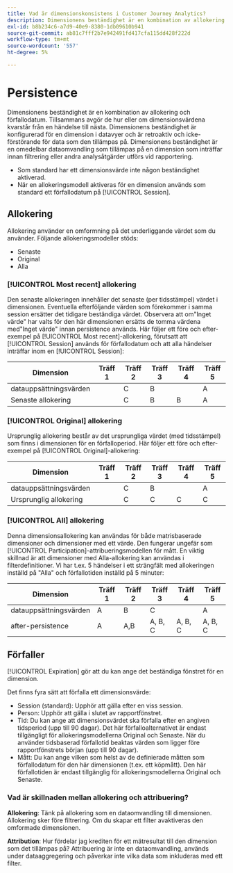 ```yaml
---
title: Vad är dimensionskonsistens i Customer Journey Analytics?
description: Dimensionens beständighet är en kombination av allokering och förfallodatum. Tillsammans avgör de hur eller om dimensionsvärdena kvarstår från en händelse till nästa.
exl-id: b8b234c6-a7d9-40e9-8380-1db09610b941
source-git-commit: ab81c7fff2b7e942491fd417cfa115dd428f222d
workflow-type: tm+mt
source-wordcount: '557'
ht-degree: 5%

---
```


# Persistence

Dimensionens beständighet är en kombination av allokering och förfallodatum. Tillsammans avgör de hur eller om dimensionsvärdena kvarstår från en händelse till nästa. Dimensionens beständighet är konfigurerad för en dimension i datavyer och är retroaktiv och icke-förstörande för data som den tillämpas på. Dimensionens beständighet är en omedelbar dataomvandling som tillämpas på en dimension som inträffar innan filtrering eller andra analysåtgärder utförs vid rapportering.

* Som standard har ett dimensionsvärde inte någon beständighet aktiverad.
* När en allokeringsmodell aktiveras för en dimension används som standard ett förfallodatum på [!UICONTROL Session].

## Allokering

Allokering använder en omformning på det underliggande värdet som du använder. Följande allokeringsmodeller stöds:

* Senaste
* Original
* Alla

### [!UICONTROL Most recent] allokering

Den senaste allokeringen innehåller det senaste (per tidsstämpel) värdet i dimensionen. Eventuella efterföljande värden som förekommer i samma session ersätter det tidigare beständiga värdet. Observera att om&quot;Inget värde&quot; har valts för den här dimensionen ersätts de tomma värdena med&quot;Inget värde&quot; innan persistence används. Här följer ett före och efter-exempel på [!UICONTROL Most recent]-allokering, förutsatt att [!UICONTROL Session] används för förfallodatum och att alla händelser inträffar inom en [!UICONTROL Session]:

| Dimension | Träff 1 | Träff 2 | Träff 3 | Träff 4 | Träff 5 |
| --- | --- | --- | --- | --- | --- |
| datauppsättningsvärden |  | C | B |  | A |
| Senaste allokering |  | C | B | B | A |

### [!UICONTROL Original] allokering

Ursprunglig allokering består av det ursprungliga värdet (med tidsstämpel) som finns i dimensionen för en förfalloperiod. Här följer ett före och efter-exempel på [!UICONTROL Original]-allokering:

| Dimension | Träff 1 | Träff 2 | Träff 3 | Träff 4 | Träff 5 |
| --- | --- | --- | --- | --- | --- |
| datauppsättningsvärden |  | C | B |  | A |
| Ursprunglig allokering |  | C | C | C | C |

### [!UICONTROL All] allokering

Denna dimensionsallokering kan användas för både matrisbaserade dimensioner och dimensioner med ett värde. Den fungerar ungefär som [!UICONTROL Participation]-attribueringsmodellen för mått. En viktig skillnad är att dimensioner med Alla-allokering kan användas i filterdefinitioner. Vi har t.ex. 5 händelser i ett strängfält med allokeringen inställd på &quot;Alla&quot; och förfallotiden inställd på 5 minuter:

| Dimension | Träff 1 | Träff 2 | Träff 3 | Träff 4 | Träff 5 |
| --- | --- | --- | --- | --- | --- |
| datauppsättningsvärden | A | B | C |  | A |
| after-persistence | A | A,B | A, B, C | A, B, C | A, B, C |

## Förfaller

[!UICONTROL Expiration] gör att du kan ange det beständiga fönstret för en dimension.

Det finns fyra sätt att förfalla ett dimensionsvärde:

* Session (standard): Upphör att gälla efter en viss session.
* Person: Upphör att gälla i slutet av rapportfönstret.
* Tid: Du kan ange att dimensionsvärdet ska förfalla efter en angiven tidsperiod (upp till 90 dagar). Det här förfalloalternativet är endast tillgängligt för allokeringsmodellerna Original och Senaste. När du använder tidsbaserad förfallotid beaktas värden som ligger före rapportfönstrets början (upp till 90 dagar).
* Mått: Du kan ange vilken som helst av de definierade måtten som förfallodatum för den här dimensionen (t.ex. ett köpmått). Den här förfallotiden är endast tillgänglig för allokeringsmodellerna Original och Senaste.

### Vad är skillnaden mellan allokering och attribuering?

**Allokering**: Tänk på allokering som en dataomvandling till dimensionen. Allokering sker före filtrering. Om du skapar ett filter avaktiveras den omformade dimensionen.

**Attribution**: Hur fördelar jag krediten för ett mätresultat till den dimension som det tillämpas på? Attribuering är inte en dataomvandling, används under dataaggregering och påverkar inte vilka data som inkluderas med ett filter.
